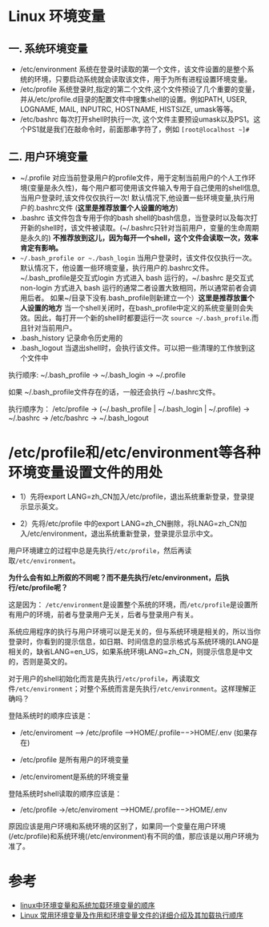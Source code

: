 Linux 环境变量
===

一. 系统环境变量
---
- /etc/environment 系统在登录时读取的第一个文件，该文件设置的是整个系统的环境，只要启动系统就会读取该文件，用于为所有进程设置环境变量。
- /etc/profile  系统登录时,指定的第二个文件,这个文件预设了几个重要的变量，并从/etc/profile.d目录的配置文件中搜集shell的设置。例如PATH, USER, LOGNAME, MAIL, INPUTRC, HOSTNAME, HISTSIZE, umask等等。
- /etc/bashrc   每次打开shell时执行一次, 这个文件主要预设umask以及PS1。这个PS1就是我们在敲命令时，前面那串字符了，例如 `[root@localhost ~]#`


二. 用户环境变量
---
- ~/.profile 对应当前登录用户的profile文件，用于定制当前用户的个人工作环境(变量是永久性)，每个用户都可使用该文件输入专用于自己使用的shell信息,当用户登录时,该文件仅仅执行一次! 默认情况下,他设置一些环境变量,执行用户的.bashrc文件 (**这里是推荐放置个人设置的地方**)
- .bashrc 该文件包含专用于你的bash shell的bash信息，当登录时以及每次打开新的shell时，该文件被读取。(~/.bashrc只针对当前用户，变量的生命周期是永久的) **不推荐放到这儿，因为每开一个shell，这个文件会读取一次，效率肯定有影响。**
- `~/.bash_profile or ~./bash_login` 当用户登录时，该文件仅仅执行一次。默认情况下，他设置一些环境变量，执行用户的.bashrc文件。~/.bash_profile是交互式login 方式进入 bash 运行的，~/.bashrc 是交互式 non-login 方式进入 bash 运行的通常二者设置大致相同，所以通常前者会调用后者。 如果~/目录下没有.bash_profile则新建立一个）**这里是推荐放置个人设置的地方**  当一个shell关闭时，在bash_profile中定义的系统变量则会失效。因此，每打开一个新的shell时都要运行一次 `source ~/.bash_profile`.而且针对当前用户。
- .bash_history  记录命令历史用的
- .bash_logout 当退出shell时，会执行该文件。可以把一些清理的工作放到这个文件中 


执行顺序:  ~/.bash_profile -> ~/.bash_login -> ~/.profile
 
如果 ~/.bash_profile文件存在的话，一般还会执行 ~/.bashrc文件。

执行顺序为： /etc/profile -> (~/.bash_profile | ~/.bash_login | ~/.profile) -> ~/.bashrc -> /etc/bashrc -> ~/.bash_logout


/etc/profile和/etc/environment等各种环境变量设置文件的用处
===

- 1）先将export LANG=zh_CN加入/etc/profile，退出系统重新登录，登录提示显示英文。

- 2）先将/etc/profile 中的export LANG=zh_CN删除，将LNAG=zh_CN加入/etc/environment，退出系统重新登录，登录提示显示中文。

用户环境建立的过程中总是先执行`/etc/profile`，然后再读取`/etc/environment`。

**为什么会有如上所叙的不同呢？而不是先执行/etc/environment，后执行/etc/profile呢？**

这是因为： `/etc/environment`是设置整个系统的环境，而`/etc/profile`是设置所有用户的环境，前者与登录用户无关，后者与登录用户有关。

系统应用程序的执行与用户环境可以是无关的，但与系统环境是相关的，所以当你登录时，你看到的提示信息，如日期、时间信息的显示格式与系统环境的LANG是相关的，缺省LANG=en_US，如果系统环境LANG=zh_CN，则提示信息是中文的，否则是英文的。

对于用户的shell初始化而言是先执行`/etc/profile`，再读取文件`/etc/environment`；对整个系统而言是先执行`/etc/environment`。这样理解正确吗？

登陆系统时的顺序应该是：

- /etc/enviroment --> /etc/profile -->HOME/.profile−−>HOME/.env (如果存在)

- /etc/profile 是所有用户的环境变量

- /etc/enviroment是系统的环境变量

登陆系统时shell读取的顺序应该是：

- /etc/profile ->/etc/enviroment -->HOME/.profile−−>HOME/.env

原因应该是用户环境和系统环境的区别了，如果同一个变量在用户环境(/etc/profile)和系统环境(/etc/environment)有不同的值，那应该是以用户环境为准了。



参考
====
- [linux中环境变量和系统加载环境变量的顺序](https://www.cnblogs.com/tiandi/p/11317083.html)
- [Linux 常用环境变量及作用和环境变量文件的详细介绍及其加载执行顺序](https://blog.csdn.net/u010533843/article/details/54986646)
